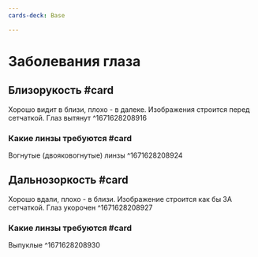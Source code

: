 ```yaml
---
cards-deck: Base

---
```


# Заболевания глаза

## Близорукость #card
Хорошо видит в близи, плохо - в далеке. Изображения строится перед сетчаткой. Глаз вытянут
^1671628208916

### Какие линзы требуются #card 
Вогнутые (двояковогнутые) линзы 
^1671628208924

## Дальнозоркость #card 
Хорошо вдали, плохо - в близи. Изображение строится как бы ЗА сетчаткой. Глаз укорочен 
^1671628208927

### Какие линзы требуются #card 
Выпуклые
^1671628208930
